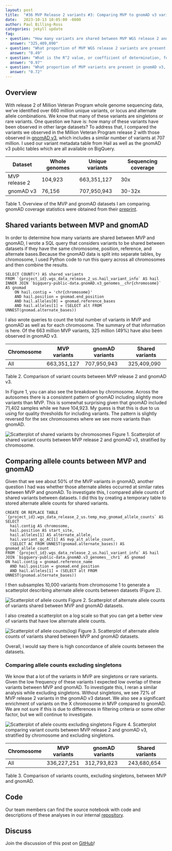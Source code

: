 ```yaml
---
layout: post
title:  "#36 MVP Release 2 variants #3: Comparing MVP to gnomAD v3 variants"
date:   2023-10-13 10:05:00 -0800
author: Paul Billing-Ross
categories: jekyll update
faq:
- question: "How many variants are shared between MVP WGS release 2 and gnomAD v3?"
  answer: "325,409,090"
- question: "What proportion of MVP WGS release 2 variants are present in gnomAD v3?"
  answer: "0.49"
- question: "What is the R^2 value, or coefficient of determination, for allele counts of variants shared between MVP and gnomAD?"
  answer: "0.97"
- question: "What proportion of MVP variants are present in gnomAD v3, excluding singletons?"
  answer: "0.72"
---
```


## Overview
With release 2 of Million Veteran Program whole genome sequencing data, we've identified over 660 million unique variants, or locus and alternate allele combinations. We know that many of these variants are singletons or rare variants. One question we have is: how many of these variants have been observed in other large datasets? To address that, I compared the variants we observed in the Million Veteran Program release 2 with those observed in [gnomAD v3](https://gnomad.broadinstitute.org/news/2020-10-gnomad-v3-1/), which includes a similar number of variants at 707 million. I used our variant metadata table from Hail as well as the gnomAD v3 public tables which are all available on BigQuery.

| Dataset | Whole genomes | Unique variants | Sequencing coverage |
| --- | --- | --- | --- |
| MVP release 2 | 104,923 | 663,351,127 | 30x |
| gnomAD v3 | 76,156 | 707,950,943 | 30-32x |

Table 1. Overview of the MVP and gnomAD datasets I am comparing. gnomAD coverage statistics were obtained from their [preprint](https://www.biorxiv.org/content/10.1101/2022.03.20.485034v2.full).

## Shared variants between MVP and gnomAD
In order to determine how many variants are shared between MVP and gnomAD, I wrote a SQL query that considers variants to be shared between datasets if they have the same chromosome, position, reference, and alternate bases.Because the gnomAD data is split into separate tables, by chromosome, I used Python code to run this query across all chromosomes and then combine the results.

```
SELECT COUNT(*) AS shared_variants
FROM `{project_id}.wgs_data_release_2_us.hail_variant_info` AS hail
INNER JOIN `bigquery-public-data.gnomAD.v3_genomes__chr{chromosome}` AS gnomad
    ON hail.contig = 'chr{chromosome}'
    AND hail.position = gnomad.end_position
    AND hail.alleles[0] = gnomad.reference_bases
    AND hail.alleles[1] = (SELECT alt FROM UNNEST(gnomad.alternate_bases))
```

I also wrote queries to count the total number of variants in MVP and gnomAD as well as for each chromosome. The summary of that information is here. Of the 663 million MVP variants, 325 million (49%) have also been observed in gnomAD v3.

| Chromosome | MVP variants | gnomAD variants | Shared variants |
| --- | --- | --- | --- |
| All | 663,351,127 | 707,950,943 | 325,409,090 |

Table 2. Comparison of variant counts between MVP release 2 and gnomAD v3.

In Figure 1, you can also see the breakdown by chromosome. Across the autosomes there is a consistent pattern of gnomAD including slightly more variants than MVP. This is somewhat surprising given that gnomAD included 71,402 samples while we have 104,923. My guess is that this is due to us using for quality thresholds for including variants. The pattern is slightly reversed for the sex chromosomes where we see more variants than gnomAD.

![Scatterplot of shared variants by chromosomes](/assets/2023-10-13/variant_counts_mvp_gnomad.png)
Figure 1. Scatterplot of shared variant counts between MVP release 2 and gnomAD v3, stratified by chromosome.

## Comparing allele counts between MVP and gnomAD
Given that we see about 50% of the MVP variants in gnomAD, another question I had was whether those alternate alleles occurred at similar rates between MVP and gnomAD. To investigate this, I compared allele counts of shared variants between datasets. I did this by creating a temporary table to stored alternate allele counts for shared variants.

```
CREATE OR REPLACE TABLE `{project_id}.wgs_data_release_2_us.temp_mvp_gnomad_allele_counts` AS
SELECT
  hail.contig AS chromosome,
  hail.position AS start_site,
  hail.alleles[1] AS alternate_allele,
  hail.variant_qc_AC[1] AS mvp_alt_allele_count,
  (SELECT AC FROM UNNEST(gnomad.alternate_bases)) AS gnomad_allele_count
FROM `{project_id}.wgs_data_release_2_us.hail_variant_info` AS hail
JOIN `bigquery-public-data.gnomAD.v3_genomes__chr1` AS gnomad
ON hail.contig = gnomad.reference_name
  AND hail.position = gnomad.end_position
  AND hail.alleles[1] = (SELECT alt FROM UNNEST(gnomad.alternate_bases))
```

I then subsamples 10,000 variants from chromosome 1 to generate a scatterplot describing alternate allele counts between datasets (Figure 2).

![Scatterplot of allele counts](/assets/2023-10-13/alt_allele_counts_mvp_gnomad.png)
Figure 2. Scatterplot of alternate allele counts of variants shared between MVP and gnomAD datasets.

I also created a scatterplot on a log scale so that you can get a better view of variants that have low alternate allele counts.

![Scatterplot of allele counts(log)](/assets/2023-10-13/alt_allele_counts_mvp_gnomad_log.png)
Figure 3. Scatterplot of alternate allele counts of variants shared between MVP and gnomAD datasets.

Overall, I would say there is high concordance of allele counts between the datasets.

### Comparing allele counts excluding singletons
We know that a lot of the variants in MVP are singletons or rare variants. Given the low frequency of these variants I expected low overlap of these variants between MVP and gnomAD. To investigate this, I reran a similar analysis while excluding singletons. Without singletons, we see 72% of MVP release 2 variants in the gnomAD v3 dataset. We also see a significant enrichment of variants on the X chromosome in MVP compared to gnomAD. We are not sure if this is due to differences in filtering criteria or some other factor, but we will continue to investigate.

![Scatterplot of allele counts excluding singletons](/assets/2023-10-13/variant_counts_mvp_gnomad_no_single.png) Figure 4. Scatterplot comparing variant counts between MVP release 2 and gnomAD v3, stratified by chromosome and excluding singletons.


| Chromosome | MVP variants | gnomAD variants | Shared variants |
| --- | --- | --- | --- |
| All | 336,227,251 | 312,793,823 | 243,680,654 |

Table 3. Comparison of variants counts, excluding singletons, between MVP and gnomAD.

## Code
Our team members can find the source notebook with code and descriptions of these analyses in our internal [repository](https://github.com/va-big-data-genomics/hail-variants-on-bigquery/blob/main/2-query-bigquery-variants/compare-mvp-gnomad-variants.ipynb).

## Discuss
Join the discussion of this post on [GitHub](https://github.com/orgs/va-big-data-genomics/discussions/37)!
